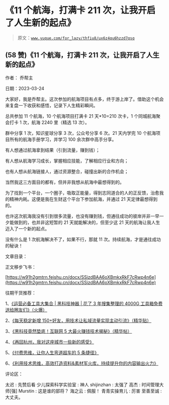 # 《11 个航海，打满卡 211 次，让我开启了人生新的起点》

> 原文：[`www.yuque.com/for_lazy/thfiu8/ux6z4qu6hzzd7qsq`](https://www.yuque.com/for_lazy/thfiu8/ux6z4qu6hzzd7qsq)



## (58 赞)《11 个航海，打满卡 211 次，让我开启了人生新的起点》 

作者： 乔帮主 

日期：2023-03-24 

大家好，我是乔帮主。这次参加的航海项目有点多，终于游上岸了。借助这个机会来复盘一下收获和感悟，记录下人生精彩瞬间。 

总共参加 11 个航海，10 个航海项目打满卡 21 天*10=210 次卡，1 个同城航海聚会打卡 1 次，航海 2240 里（精选 13 次）。 

群中分享 1 次，知识星球分享 3 次，公众号分享 6 次。21 天内学完 10 个航海项目所有的航海手册学习，并学习 100 余次群中高手分享。 

有人想通过航海拿到结果（引到流量，赚到钱）； 

有人想从航海学习成长，掌握相应技能，了解相应行业和方向； 

也有人想从航海链接人，通过资源整合，碰撞出新的合作机会； 

当然我这三方面目的都有，但并非我想从航海中最想得到的。 

为了找到一个平台，一个圈子，吸取正能量，得到志同道合的人的正反馈，治愈我的精神内耗。这便是我在生财这个平台下参加航海，并通过 21 天定律最想得到的。 

也许这次航海我没有引到很多流量，也没有赚到钱，但通往成功的彼岸并非一早一夕能做到的，也并非这短暂的 21 天就能解决的，但至少这 21 天的航海让我人生迈入了一个新的起点。 

没有什么是 1 次航海解决不了，如果不行，那就 11 次。持续航海，才是通往成功的秘诀！ 

文章目录： 

正文移步飞书： 

[https://w91h2gmtrn.feishu.cn/docx/SSizdBAA6oXBmkxRkF7cRwp4n6e](https://w91h2gmtrn.feishu.cn/docx/SSizdBAA6oXBmkxRkF7cRwp4n6e) 

往期干货推荐： 

1、[《运营必备工具大集合 | 黑科技神器 | 花了 3 年搜集整理的 4000G 工具箱免费送给圈友们》（火爆）](https://wx.zsxq.com/dweb2/index/topic_detail/181422482248122) 

2、[《每天稳定新增 150+好友，用技术让私域流量实现主动引流》（精华贴）](https://wx.zsxq.com/dweb2/index/topic_detail/584158111451544) 

3、[《黑科技竟然垫底！互联网 5 大最火赚钱技术揭秘》（精华帖）](https://wx.zsxq.com/dweb2/index/topic_detail/584141142218154) 

4、[《再回杭州，我对这座城市一些新的感受》](https://wx.zsxq.com/dweb2/index/topic_detail/412818848118418) 

5、[《付费思维，让你人生弯道超车的 5 条捷径》](https://wx.zsxq.com/dweb2/index/topic_detail/181584518418452) 

6、[《利用技术思维，高效打造资料&素材军火库，持续提升你的内容输出火力》](https://wx.zsxq.com/dweb2/index/topic_detail/181588224554542) 

评论区： 

太迟 : 先赞后看 少儿探索科学实验室 : 神人 shijinzhan : 太强了 高杰 : 时间管理大师[强] Murstin : 这是谁的部将？ 海之云 : 佩服！ 青青实操育儿 : 厉害 至善至诚 : 大丈夫。